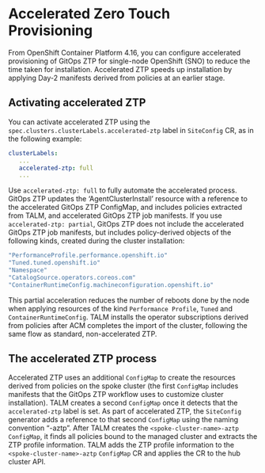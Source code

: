 # Accelerated Zero Touch Provisioning

From OpenShift Container Platform 4.16, you can configure accelerated provisioning of GitOps ZTP for single-node OpenShift (SNO) to reduce the time taken for installation. Accelerated ZTP speeds up installation by applying Day-2 manifests derived from policies at an earlier stage.

## Activating accelerated ZTP

You can activate accelerated ZTP using the `spec.clusters.clusterLabels.accelerated-ztp` label in `SiteConfig` CR, as in the following example:

```yaml
clusterLabels:
   ...
   accelerated-ztp: full
   ...
```

Use `accelerated-ztp: full` to fully automate the accelerated process. GitOps ZTP updates the ‘AgentClusterInstall’ resource with a reference to the accelerated GitOps ZTP ConfigMap, and includes policies extracted from TALM, and accelerated GitOps ZTP job manifests.
If you use `accelerated-ztp: partial`, GitOps ZTP does not include the accelerated GitOps ZTP job manifests, but includes policy-derived objects of the following kinds, created during the cluster installation:

```bash
"PerformanceProfile.performance.openshift.io"
"Tuned.tuned.openshift.io"
"Namespace"
"CatalogSource.operators.coreos.com"
"ContainerRuntimeConfig.machineconfiguration.openshift.io" 
```

This partial acceleration reduces the number of reboots done by the node when applying resources of the kind `Performance Profile`, `Tuned` and `ContainerRuntimeConfig`.
TALM installs the operator subscriptions derived from policies after ACM completes the import of  the cluster, following the same flow as standard, non-accelerated ZTP.

## The accelerated ZTP process

Accelerated ZTP uses an additional `ConfigMap` to create the resources derived from policies on the spoke cluster (the first `ConfigMap` includes manifests that the GitOps ZTP workflow uses to customize cluster installation). TALM creates a second `ConfigMap` once it detects that the `accelerated-ztp` label is set. As part of accelerated ZTP, the `SiteConfig` generator adds a reference to that second `ConfigMap` using the naming convention “<spoke-cluster-name>-aztp”.
After TALM creates the `<spoke-cluster-name>-aztp` `ConfigMap`, it finds all policies bound to the managed cluster and extracts the ZTP profile information. TALM adds the ZTP profile information to the `<spoke-cluster-name>-aztp` `ConfigMap` CR and applies the CR to the hub cluster API.
